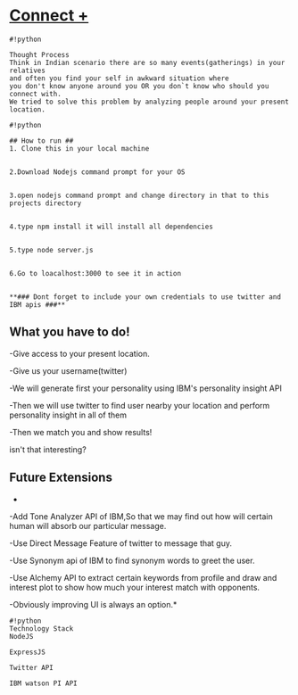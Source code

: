 # [Connect +](http://connectplus.mybluemix.net) #


```
#!python

Thought Process 
Think in Indian scenario there are so many events(gatherings) in your relatives 
and often you find your self in awkward situation where 
you don't know anyone around you OR you don`t know who should you connect with.
We tried to solve this problem by analyzing people around your present location.
```


```
#!python

## How to run ##
1. Clone this in your local machine


2.Download Nodejs command prompt for your OS


3.open nodejs command prompt and change directory in that to this projects directory


4.type npm install it will install all dependencies


5.type node server.js


6.Go to loacalhost:3000 to see it in action


**### Dont forget to include your own credentials to use twitter and IBM apis ###**
```

## What you have to do! ##
-Give access to your present location.

-Give us your username(twitter)

-We will generate first your personality using IBM's personality insight API

-Then we will use twitter to find user nearby your location and perform personality insight in all of them

-Then we match you and show results!

 isn't that interesting?
## Future Extensions ##
*
-Add Tone Analyzer API of IBM,So that we may find out how will certain human will absorb our particular message.

-Use Direct Message Feature of twitter to message that guy.

-Use Synonym api of IBM to find synonym words to greet the user.

-Use Alchemy API to extract certain keywords from profile and draw and interest plot to show how much 
your interest match with opponents.

-Obviously improving UI is always an option.*


```
#!python
Technology Stack 
NodeJS

ExpressJS

Twitter API

IBM watson PI API

```